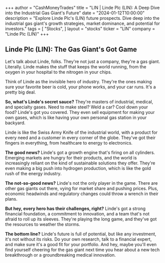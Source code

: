+++
author = "CashMoneyTrades"
title = "LIN |  Linde Plc (LIN): A Deep Dive into the Industrial Gas Giant's Future"
date = "2024-01-12T10:00:00"
description = "Explore Linde Plc's (LIN) future prospects. Dive deep into the industrial gas giant's growth strategies, market dominance, and potential for investors."
tags = [
"Stocks",
]
layout = "stocks"
ticker = "LIN"
company = "Linde Plc (LIN)"
+++
        


## Linde Plc (LIN): The Gas Giant's Got Game

Let's talk about Linde, folks. They're not just a company, they're a gas giant. Literally. Linde makes the stuff that keeps the world running, from the oxygen in your hospital to the nitrogen in your chips.  

Think of Linde as the invisible hero of industry. They're the ones making sure your favorite beer is cold, your phone works, and your car runs. It's a pretty big deal.

**So, what's Linde's secret sauce?** They're masters of industrial, medical, and specialty gases. Need to make steel? Weld a car?  Cool down your food?  Linde's got you covered. They even sell equipment for making your own gases,  which is like having your own personal gas station in your backyard.

Linde is like the Swiss Army Knife of the industrial world,  with a product for every need and a customer in every corner of the globe. They've got their fingers in everything, from healthcare to energy to electronics. 

**The good news?** Linde's got a growth engine that's firing on all cylinders.  Emerging markets are hungry for their products, and the world is increasingly reliant on the kind of sustainable solutions they offer.  They're even making a big push into hydrogen production, which is like the gold rush of the energy industry.

**The not-so-good news?**  Linde's not the only player in the game. There are other gas giants out there, vying for market share and pushing prices. Plus, economic headwinds and regulatory changes could throw a wrench in their plans.

**But hey,  every hero has their challenges, right?**  Linde's got a strong financial foundation,  a commitment to innovation,  and a team that's not afraid to roll up its sleeves. They're playing the long game,  and they've got the resources to weather the storms.

**The bottom line?**  Linde's future is full of potential,  but like any investment, it's not without its risks. Do your own research,  talk to a financial expert, and make sure it's a good fit for your portfolio.  And hey, maybe you'll even find yourself cheering for the gas giant next time you hear about a new tech breakthrough or a groundbreaking medical innovation. 

        